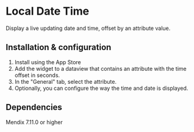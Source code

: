 # Local Date Time

Display a live updating date and time, offset by an attribute value.

## Installation & configuration

1.  Install using the App Store
2.  Add the widget to a dataview that contains an attribute with the time offset in seconds.
3.  In the "General" tab, select the attribute.
4.  Optionally, you can configure the way the time and date is displayed.

## Dependencies

Mendix 7.11.0 or higher
